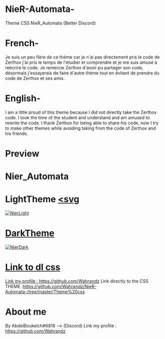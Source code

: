 # NieR-Automata-
Theme CSS NieR_Automata (Better Discord)

# French-
Je suis un peu fière de ce thème car je n'ai pas directement pris le code de Zerthox j'ai pris le temps de l'étudier et 
comprendre et je me suis amusé à réécrire le code.
Je remercie Zerthox d'avoir pu partager son code, désormais j'essayerais de faire d'autre thème tout en évitant de prendre 
du code de Zerthox et ses amis. 

# English-
I am a little proud of this theme because I did not directly take the Zerthox code.
I took the time of the student and understand and am amused to rewrite the code.
I thank Zerthox for being able to share his code, now I try to make other themes while avoiding taking from the code of Zerthox and his friends.
# Preview
# Nier_Automata

 # LightTheme <a id="user-content-dark-appearance-5" class="anchor" href="#LightTheme" aria-hidden="true"><svg
<img src="https://raw.githubusercontent.com/Wahrandz/NieR-Automata-/master/Screenshots/Light%20theme.png" alt="NierLight" style="max-width:100%;">

# DarkTheme
<img src="https://raw.githubusercontent.com/Wahrandz/NieR-Automata-/master/Screenshots/Dark%20Theme%20Nier.png" alt="NierDark" style="max-width:100%;">

# Link to dl css
Link my profile : https://github.com/Wahrandz
Link directly to the CSS THEME :https://github.com/Wahrandz/NieR-Automata-/tree/master/Theme%20css

# About me
By AbdelBoukelch#6818 --> (Discord)
Link my profile : https://github.com/Wahrandz
